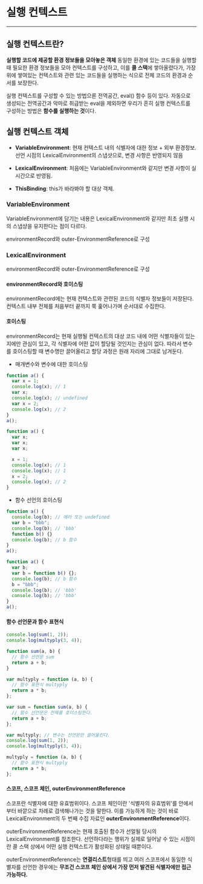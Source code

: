 # 실행 컨텍스트

---

## 실행 컨텍스트란?

**실행할 코드에 제공할 환경 정보들을 모아놓은 객체**
동일한 환경에 있는 코드들을 실행할 때 필요한 환경 정보들을 모아 컨텍스트를 구성하고, 이를 **콜 스택**에 쌓아올렸다가, 가장 위에 쌓여있는 컨텍스트와 관련 있는 코드들을 실행하는 식으로 전체 코드의 환경과 순서를 보장한다.

실행 컨텍스트를 구성할 수 있는 방법으론 전역공간, eval() 함수 등이 있다.
자동으로 생성되는 전역공간과 악마로 취급받는 eval을 제외하면 우리가 흔히 실행 컨텍스트를 구성하는 방법은 **함수를 실행하는 것**이다.

## 실행 컨텍스트 객체

- **VariableEnvironment**: 현재 컨텍스트 내의 식별자에 대한 정보 + 외부 환경정보. 선언 시점의 LexicalEnvironment의 스냅샷으로, 변경 사항은 반영되지 않음

- **LexicalEnvironment**: 처음에는 VariableEnvironment와 같지만 변경 사항이 실시간으로 반영됨.

- **ThisBinding**: this가 바라봐야 할 대상 객체.

### VariableEnvironment

VariableEnvironment에 담기는 내용은 LexicalEnvironment와 같지만 최초 실행 시의 스냅샹을 유지한다는 점이 다르다.

environmentRecord와 outer-EnvironmentReference로 구성

### LexicalEnvironment

environmentRecord와 outer-EnvironmentReference로 구성

#### environmentRecord와 호이스팅

environmentRecord에는 현재 컨텍스트와 관련된 코드의 식별자 정보들이 저장된다.
컨텍스트 내부 전체를 처음부터 끝까지 쭉 훑어나가며 순서대로 수집한다.

#### 호이스팅

environmentRecord는 현재 실행될 컨텍스트의 대상 코드 내에 어떤 식별자들이 있는지에만 관심이 있고, 각 식별자에 어떤 값이 할당될 것인지는 관심이 없다. 따라서 변수를 호이스팅할 때 변수명만 끌어올리고 할당 과정은 원래 자리에 그대로 남겨둔다.

- 매개변수와 변수에 대한 호이스팅

```javascript
function a() {
  var x = 1;
  console.log(x); // 1
  var x;
  console.log(x); // undefined
  var x = 2;
  console.log(x); // 2
}
a();
```

```javascript
function a() {
  var x;
  var x;
  var x;

  x = 1;
  console.log(x); // 1
  console.log(x); // 1
  x = 2;
  console.log(x); // 2
}
```

- 함수 선언의 호이스팅

```javascript
function a() {
  console.log(b); // 에러 또는 undefined
  var b = "bbb";
  console.log(b); // 'bbb'
  function b() {}
  console.log(b); // b 함수
}
a();
```

```javascript
function a() {
  var b;
  var b = function b() {};
  console.log(b); // b 함수
  b = "bbb";
  console.log(b); // 'bbb'
  console.log(b); // 'bbb'
}
a();
```

#### 함수 선언문과 함수 표현식

```javascript
console.log(sum(1, 2));
console.log(multyply(3, 4));

function sum(a, b) {
  // 함수 선언문 sum
  return a + b;
}

var multyply = function (a, b) {
  // 함수 표현식 multyply
  return a * b;
};
```

```javascript
var sum = function sum(a, b) {
  // 함수 선언문은 전체를 호이스팅한다.
  return a + b;
};

var multyply; // 변수는 선언문만 끌어올린다.
console.log(sum(1, 2));
console.log(multyply(3, 4));

multyply = function (a, b) {
  // 함수 표현식 multyply
  return a * b;
};
```

#### 스코프, 스코프 체인, outerEnvironmentReference

스코프란 식별자에 대한 유효범위이다.
스코프 체인이란 '식별자의 유효범위'를 안에서부터 바깥으로 차례로 검색해나가는 것을 말한다.
이를 가능하게 하는 것이 바로 LexicalEnvironment의 두 번째 수집 자료인 **outerEnvironmentReference**이다.

outerEnvironmentReference는 현재 호출된 함수가 선얼될 당시의 LexicalEnvironment를 참조한다.
선언하다라는 행위가 실제로 일어날 수 있는 시점이란 콜 스택 상에서 어떤 실행 컨텍스트가 활성화된 상태일 때뿐이다.

outerEnvironmentReference는 **연결리스트**형태를 띄고 여러 스코프에서 동일한 식별자를 선언한 경우에는 **무조건 스코프 체인 상에서 가장 먼저 발견된 식별자에만 접근 가능하다.**
